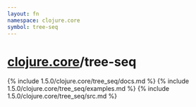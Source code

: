 ```yaml
---
layout: fn
namespace: clojure.core
symbol: tree-seq
---
```


# [clojure.core](../)/tree-seq

{% include 1.5.0/clojure.core/tree_seq/docs.md %}
{% include 1.5.0/clojure.core/tree_seq/examples.md %}
{% include 1.5.0/clojure.core/tree_seq/src.md %}

